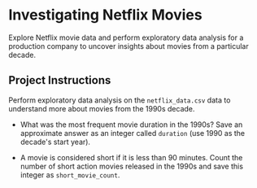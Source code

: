 # Investigating Netflix Movies

Explore Netflix movie data and perform exploratory data analysis for a production company to uncover insights about movies from a particular decade.

## Project Instructions
Perform exploratory data analysis on the `netflix_data.csv` data to understand more about movies from the 1990s decade.

- What was the most frequent movie duration in the 1990s? Save an approximate answer as an integer called `duration` (use 1990 as the decade's start year).

- A movie is considered short if it is less than 90 minutes. Count the number of short action movies released in the 1990s and save this integer as `short_movie_count`.